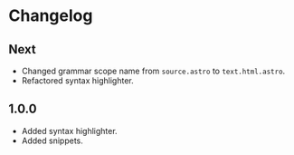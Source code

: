 # Changelog

## Next
- Changed grammar scope name from `source.astro` to `text.html.astro`.
- Refactored syntax highlighter.

## 1.0.0
- Added syntax highlighter.
- Added snippets.
